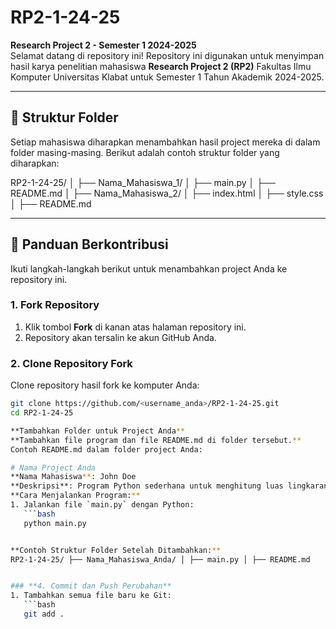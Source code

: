 # RP2-1-24-25

**Research Project 2 - Semester 1 2024-2025**  
Selamat datang di repository ini! Repository ini digunakan untuk menyimpan hasil karya penelitian mahasiswa **Research Project 2 (RP2)** Fakultas Ilmu Komputer Universitas Klabat untuk Semester 1 Tahun Akademik 2024-2025.

---

## 📂 Struktur Folder
Setiap mahasiswa diharapkan menambahkan hasil project mereka di dalam folder masing-masing. Berikut adalah contoh struktur folder yang diharapkan:

RP2-1-24-25/ │ ├── Nama_Mahasiswa_1/ │ ├── main.py │ ├── README.md │ ├── Nama_Mahasiswa_2/ │ ├── index.html │ ├── style.css │ ├── README.md


---

## 📝 Panduan Berkontribusi
Ikuti langkah-langkah berikut untuk menambahkan project Anda ke repository ini.

### **1. Fork Repository**
1. Klik tombol **Fork** di kanan atas halaman repository ini.
2. Repository akan tersalin ke akun GitHub Anda.

### **2. Clone Repository Fork**
Clone repository hasil fork ke komputer Anda:
```bash
git clone https://github.com/<username_anda>/RP2-1-24-25.git
cd RP2-1-24-25

**Tambahkan Folder untuk Project Anda**
**Tambahkan file program dan file README.md di folder tersebut.**
Contoh README.md dalam folder project Anda:

# Nama Project Anda
**Nama Mahasiswa**: John Doe  
**Deskripsi**: Program Python sederhana untuk menghitung luas lingkaran.  
**Cara Menjalankan Program:**
1. Jalankan file `main.py` dengan Python:
   ```bash
   python main.py


**Contoh Struktur Folder Setelah Ditambahkan:**
RP2-1-24-25/ ├── Nama_Mahasiswa_Anda/ │ ├── main.py │ ├── README.md


### **4. Commit dan Push Perubahan**
1. Tambahkan semua file baru ke Git:
   ```bash
   git add .

